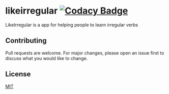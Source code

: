 # likeirregular [![Codacy Badge](https://api.codacy.com/project/badge/Grade/d49ec38b017442649dcd9fda150478ae)](https://app.codacy.com/app/andersonbrantes/likeirregular?utm_source=github.com&utm_medium=referral&utm_content=andersonbrantes/likeirregular&utm_campaign=Badge_Grade_Dashboard)


LikeIrregular is a app for helping people to learn irregular verbs

## Contributing
Pull requests are welcome. For major changes, please open an issue first to discuss what you would like to change.

## License
[MIT](https://choosealicense.com/licenses/mit/)